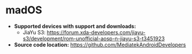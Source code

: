 # madOS

+ **Supported devices with support and downloads:**
    + JiaYu S3: https://forum.xda-developers.com/jiayu-s3/development/rom-unofficial-aosp-n-jiayu-s3-t3451923
+ **Source code location:** https://github.com/MediatekAndroidDevelopers

